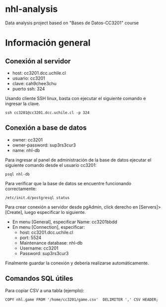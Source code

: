 # nhl-analysis
Data analysis project based on "Bases de Datos-CC3201" course

# Información general

## Conexión al servidor
- host: cc3201.dcc.uchile.cl
- usuario: cc3201
- clave: cah9chee3chu
- puerto ssh: 324

Usando cliente SSH linux, basta con ejecutar el siguiente comando e ingresar la clave.
```
ssh cc3201@cc3201.dcc.uchile.cl -p 324
```

## Conexión a base de datos

- owner: cc3201
- owner-password: sup3rs3cur3
- name: nhl-db

Para ingresar al panel de administración de la base de datos ejecutar el siguiente comando desde el usuario cc3201:
```
psql nhl-db
```

Para verificar que la base de datos se encuentre funcionando correctamente:
```
/etc/init.d/postgresql status
```
Para crear conexión a servidor desde pgAdmin, click derecho en [Servers]>[Create], luego especificar lo siguiente.
- En menu [General], especificar Name: cc3201bbdd
- En menu [Connection], especificar:
  - host: cc3201.dcc.uchile.cl
  - port: 5524
  - Maintenance database: nhl-db
  - Username: cc3201
  - Password: sup3rs3cur3
  
Finalmente guardar la conexión y debería realizarse automáticamente.

## Comandos SQL útiles

Para copiar CSV a una tabla (ejemplo):
```
COPY nhl.game FROM '/home/cc3201/game.csv'  DELIMITER ',' CSV HEADER;
```
